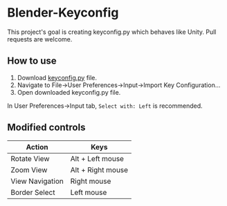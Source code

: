 # Blender-Keyconfig

This project's goal is creating keyconfig.py which behaves like Unity. Pull requests are welcome.

## How to use

1. Download [keyconfig.py](https://github.com/niusounds/Blender-Keyconfig/raw/master/keyconfig.py) file.
2. Navigate to File->User Preferences->Input->Import Key Configuration...
3. Open downloaded keyconfig.py file.

In User Preferences->Input tab, `Select with: Left` is recommended.

## Modified controls

Action | Keys
--- | ---
Rotate View | Alt + Left mouse
Zoom View   | Alt + Right mouse
View Navigation | Right mouse
Border Select | Left mouse
